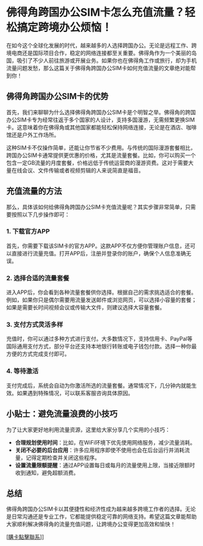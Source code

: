 # 佛得角跨国办公SIM卡怎么充值流量？轻松搞定跨境办公烦恼！

在如今这个全球化发展的时代，越来越多的人选择跨国办公。无论是远程工作、跨境电商还是国际项目合作，稳定的网络连接都至关重要。佛得角作为一个美丽的岛国，吸引了不少人前往旅游或开展业务。如果你也在佛得角工作或旅行，却为手机流量问题发愁，那么这篇关于佛得角跨国办公SIM卡如何充值流量的文章绝对能帮到你！

## 佛得角跨国办公SIM卡的优势

首先，我们来聊聊为什么选择佛得角跨国办公SIM卡是个明智之举。佛得角的跨国办公SIM卡专为经常往返于多个国家的人设计，支持多国漫游，无需频繁更换SIM卡。这意味着你在佛得角或其他国家都能轻松保持网络连接，无论是在酒店、咖啡馆还是户外工作场所。

这种SIM卡不仅操作简单，还能让你节省不少费用。与传统的国际漫游套餐相比，跨国办公SIM卡通常提供更优惠的价格，尤其是流量套餐。比如，你可以购买一个包含一定GB流量的月度套餐，价格远低于传统运营商的漫游资费。这对于需要大量在线会议、文件传输或者视频剪辑的人来说简直是福音。

## 充值流量的方法

那么，具体该如何给佛得角跨国办公SIM卡充值流量呢？其实步骤非常简单，只需要按照以下几步操作即可：

### 1. 下载官方APP
首先，你需要下载该SIM卡的官方APP。这款APP不仅方便你管理账户信息，还可以直接进行流量充值。打开APP后，注册并登录你的账户，确保个人信息准确无误。

### 2. 选择合适的流量套餐
进入APP后，你会看到各种流量套餐供你选择。根据自己的需求挑选适合的套餐。例如，如果你只是偶尔需要用流量发送邮件或浏览网页，可以选择小容量的套餐；如果是需要长时间视频会议或传输大文件，则建议选择大容量套餐。

### 3. 支付方式灵活多样
充值时，你可以通过多种方式进行支付。大多数情况下，支持信用卡、PayPal等国际通用支付方式，部分平台还支持本地银行转账或电子钱包付款。选择一种你最方便的方式完成支付即可。

### 4. 等待激活
支付完成后，系统会自动为你激活所选的流量套餐。通常情况下，几分钟内就能生效。如果遇到特殊情况，可以联系客服咨询具体原因。

## 小贴士：避免流量浪费的小技巧

为了让大家更好地利用流量资源，这里给大家分享几个实用的小技巧：

- **合理规划使用时间**：比如，在WiFi环境下优先使用网络服务，减少流量消耗。
- **关闭不必要的后台应用**：许多应用程序即使不使用也会在后台运行并消耗流量，记得定期检查并关闭这些程序。
- **设置流量限额提醒**：通过APP设置每日或每月的流量使用上限，当接近限额时收到通知，避免超额消费。

## 总结

佛得角跨国办公SIM卡以其便捷性和经济性成为越来越多跨境工作者的选择。无论是日常沟通还是专业工作，它都能提供稳定可靠的网络支持。希望这篇文章能帮助大家顺利解决佛得角的流量充值问题，让跨境办公变得更加高效和愉快！

[[購卡點擊聯系](https://t.me/s/esim1088)]]
